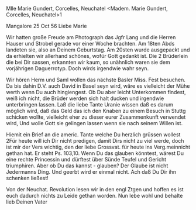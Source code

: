 Mlle Marie Gundert, Corcelles, Neuchatel
<Madem. Marie Gundert, Corcelles, Neuchatel>1

 Mangalore 25 Oct 56
Liebe Marie

Wir hatten große Freude am Photograph das Jgfr Lang und die Herren Hauser und Strobel gerade vor einer Woche brachten. Am 18ten Abds landeten sie, also an Deinem Geburtstag. Am 20sten wurde ausgepackt und da erhielten wir allerhand schönes, wofür Gott gedankt ist. Die 2 Brüderlein die bei Dir sassen, erkannten wir kaum, so unähnlich waren sie dem vorjährigen Daguerrotyp. Doch wirds irgendwie wahr seyn.

Wir hören Herm und Saml wollen das nächste Basler Miss. Fest besuchen. Da bis dahin D.V. auch David in Basel seyn wird, wäre es vielleicht der Mühe werth wenn Du auch hingiengest. Ob Du aber leicht Unterkommen findest, weiß ich nicht, die Brüder werden sich halt ducken und irgendwie unterbringen lassen. Laß die liebe Tante Uranie wissen daß es darum möglich wird, daß das Geld das ich den Knaben zu einem Besuch in Stuttg schicken wollte, vielleicht eher zu dieser eurer Zusammenkunft verwendet wird, Und wolle Gott sie gelingen lassen wenn sie nach seinem Willen ist.

Hiemit ein Brief an die americ. Tante welche Du herzlich grüssen wollest 
2Für heute will ich Dir nicht predigen, damit Dirs nicht zu viel werde, doch ist mir der Vers wichtig, den der liebe Grossvat. für heute ins Verg.meinnicht gethan hat. Er steht Ps. 103,10. Wenn Du das glauben könntest, wärest Du eine rechte Princessin und dürftest über Sünde Teufel und Gericht triumphiren. Aber ob Du das kannst - glauben? Der Glaube ist nicht Jedermanns Ding. Und geerbt wird er einmal nicht. Ach daß Du Dir ihn schenken ließest!

Von der Neuchat. Revolution lesen wir in den engl Ztgen und hoffen es ist euch dadurch nichts zu Leide gethan worden. Nun lebe wohl und behalte lieb  Deinen Vater


